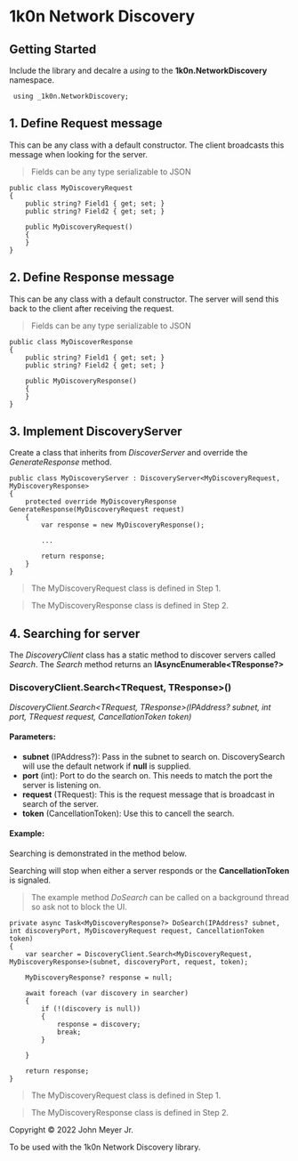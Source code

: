 # 1k0n Network Discovery

## Getting Started

Include the library and decalre a _using_ to the __1k0n.NetworkDiscovery__ namespace.

	 using _1k0n.NetworkDiscovery;

## 1. Define Request message

This can be any class with a default constructor. The client broadcasts this message when looking for the server.

> Fields can be any type serializable to JSON

	public class MyDiscoveryRequest
	{
		public string? Field1 { get; set; }
		public string? Field2 { get; set; }

		public MyDiscoveryRequest()
		{
		}
	}

## 2. Define Response message

This can be any class with a default constructor. The server will send this back to the client after receiving the request.

> Fields can be any type serializable to JSON

	public class MyDiscoverResponse
	{
		public string? Field1 { get; set; }
		public string? Field2 { get; set; }

		public MyDiscoveryResponse()
		{
		}
	}



## 3. Implement DiscoveryServer


Create a class that inherits from _DiscoverServer_ and override the _GenerateResponse_ method.


	public class MyDiscoveryServer : DiscoveryServer<MyDiscoveryRequest, MyDiscoveryResponse>
	{
		protected override MyDiscoveryResponse GenerateResponse(MyDiscoveryRequest request)
		{
			var response = new MyDiscoveryResponse();

			...

			return response;
		}
	}

> The MyDiscoveryRequest class is defined in Step 1.

> The MyDiscoveryResponse class is defined in Step 2.



## 4. Searching for server

The _DiscoveryClient_ class has a static method to discover servers called _Search_.
The _Search_ method returns an __IAsyncEnumerable<TResponse?>__

### DiscoveryClient.Search<TRequest, TResponse>()

_DiscoveryClient.Search<TRequest, TResponse>(IPAddress? subnet, int port, TRequest request, CancellationToken token)_

#### Parameters:

- __subnet__ (IPAddress?): Pass in the subnet to search on. DiscoverySearch will use the default network if __null__ is supplied.
- __port__ (int): Port to do the search on. This needs to match the port the server is listening on.
- __request__ (TRequest): This is the request message that is broadcast in search of the server.
- __token__ (CancellationToken): Use this to cancell the search.


#### Example:

Searching is demonstrated in the method below.

 Searching will stop when either a server responds or the __CancellationToken__ is signaled.

 > The example method _DoSearch_ can be called on a background thread so ask not to block the UI.

	private async Task<MyDiscoveryResponse?> DoSearch(IPAddress? subnet, int discoveryPort, MyDiscoveryRequest request, CancellationToken token)
    {
		var searcher = DiscoveryClient.Search<MyDiscoveryRequest, MyDiscoveryResponse>(subnet, discoveryPort, request, token);

		MyDiscoveryResponse? response = null;

		await foreach (var discovery in searcher)
		{
			if (!(discovery is null))
			{
				response = discovery;
				break;
			}

		}

		return response;
	}

> The MyDiscoveryRequest class is defined in Step 1.

> The MyDiscoveryResponse class is defined in Step 2.


Copyright © 2022 John Meyer Jr.

To be used with the 1k0n Network Discovery library.
